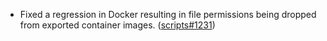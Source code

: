 - Fixed a regression in Docker resulting in file permissions being dropped from exported container images. ([scripts#1231](https://github.com/flatcar/scripts/pull/1231))

